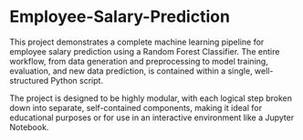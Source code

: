 # Employee-Salary-Prediction
This project demonstrates a complete machine learning pipeline for employee salary prediction using a Random Forest Classifier. The entire workflow, from data generation and preprocessing to model training, evaluation, and new data prediction, is contained within a single, well-structured Python script.

The project is designed to be highly modular, with each logical step broken down into separate, self-contained components, making it ideal for educational purposes or for use in an interactive environment like a Jupyter Notebook.
